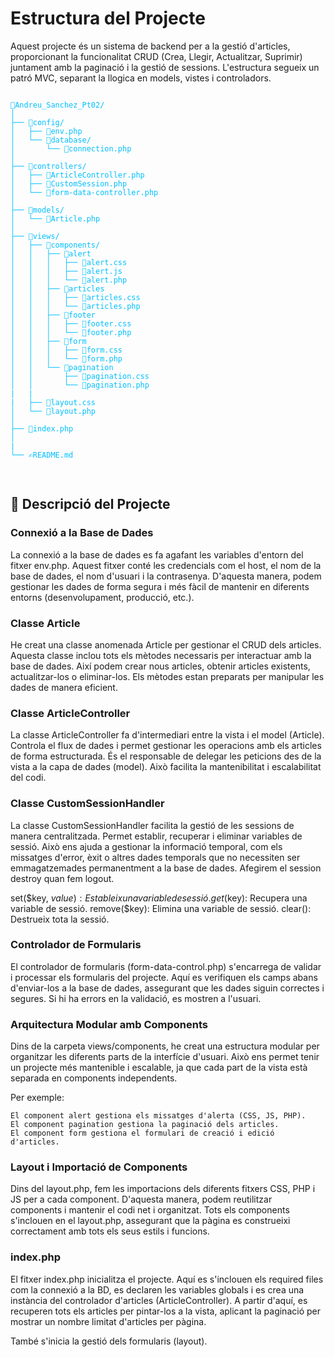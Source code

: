 # Estructura del Projecte

Aquest projecte és un sistema de backend per a la gestió d'articles, proporcionant la funcionalitat CRUD (Crea, Llegir, Actualitzar, Suprimir) juntament amb la paginació i la gestió de sessions. L'estructura segueix un patró MVC, separant la llogica en models, vistes i controladors.

<pre>
<code style="color: #00BFFF;">
📂Andreu_Sanchez_Pt02/
│
├── 📂config/
│   ├── 🐘env.php                         
│   └── 📂database/
│       └── 🐘connection.php       
│
├── 📂controllers/
│   ├── 🐘ArticleController.php
│   ├── 🐘CustomSession.php
│   └── 🐘form-data-controller.php
│
├── 📂models/
│   └── 🐘Article.php 
│
├── 📂views/
│   ├── 📂components/
│   │   ├── 📂alert
│   │   │   ├── 🎨alert.css          
│   │   │   ├── 📜alert.js           
│   │   │   └── 🐘alert.php        
│   │   ├── 📂articles
│   │   │   ├── 🎨articles.css       
│   │   │   └── 🐘articles.php     
│   │   ├── 📂footer
│   │   │   ├── 🎨footer.css         
│   │   │   └── 🐘footer.php         
│   │   ├── 📂form
│   │   │   ├── 🎨form.css           
│   │   │   └── 🐘form.php           
│   │   └── 📂pagination
│   │       ├── 🎨pagination.css     
│   │       └── 🐘pagination.php
|   |   
|   ├── 🎨layout.css
│   └── 🐘layout.php           
│
├── 🐘index.php
│
|
└── ✍️README.md

</code>
</pre>

## 📄 Descripció del Projecte

### Connexió a la Base de Dades

La connexió a la base de dades es fa agafant les variables d'entorn del fitxer env.php. Aquest fitxer conté les credencials com el host, el nom de la base de dades, el nom d'usuari i la contrasenya. D'aquesta manera, podem gestionar les dades de forma segura i més fàcil de mantenir en diferents entorns (desenvolupament, producció, etc.).

### Classe Article

He creat una classe anomenada Article per gestionar el CRUD dels articles. Aquesta classe inclou tots els mètodes necessaris per interactuar amb la base de dades. Així podem crear nous articles, obtenir articles existents, actualitzar-los o eliminar-los. Els mètodes estan preparats per manipular les dades de manera eficient.

### Classe ArticleController

La classe ArticleController fa d'intermediari entre la vista i el model (Article). Controla el flux de dades i permet gestionar les operacions amb els articles de forma estructurada. És el responsable de delegar les peticions des de la vista a la capa de dades (model). Això facilita la mantenibilitat i escalabilitat del codi.

### Classe CustomSessionHandler

La classe CustomSessionHandler facilita la gestió de les sessions de manera centralitzada. Permet establir, recuperar i eliminar variables de sessió. Això ens ajuda a gestionar la informació temporal, com els missatges d'error, èxit o altres dades temporals que no necessiten ser emmagatzemades permanentment a la base de dades.
Afegirem el session destroy quan fem logout.

set($key, $value): Estableix una variable de sessió.
get($key): Recupera una variable de sessió.
remove($key): Elimina una variable de sessió.
clear(): Destrueix tota la sessió.

### Controlador de Formularis

El controlador de formularis (form-data-control.php) s'encarrega de validar i processar els formularis del projecte. Aquí es verifiquen els camps abans d'enviar-los a la base de dades, assegurant que les dades siguin correctes i segures. Si hi ha errors en la validació, es mostren a l'usuari.

### Arquitectura Modular amb Components

Dins de la carpeta views/components, he creat una estructura modular per organitzar les diferents parts de la interfície d'usuari. Això ens permet tenir un projecte més mantenible i escalable, ja que cada part de la vista està separada en components independents.

Per exemple:

    El component alert gestiona els missatges d'alerta (CSS, JS, PHP).
    El component pagination gestiona la paginació dels articles.
    El component form gestiona el formulari de creació i edició d'articles.


### Layout i Importació de Components

Dins del layout.php, fem les importacions dels diferents fitxers CSS, PHP i JS per a cada component. D'aquesta manera, podem reutilitzar components i mantenir el codi net i organitzat. Tots els components s'inclouen en el layout.php, assegurant que la pàgina es construeixi correctament amb tots els seus estils i funcions.

### index.php

El fitxer index.php inicialitza el projecte. Aquí es s'inclouen els required files com la connexió a la BD, es declaren les variables globals i es crea una instància del controlador d'articles (ArticleController). A partir d'aquí, es recuperen tots els articles per pintar-los a la vista, aplicant la paginació per mostrar un nombre limitat d'articles per pàgina.

També s'inicia la gestió dels formularis (layout).